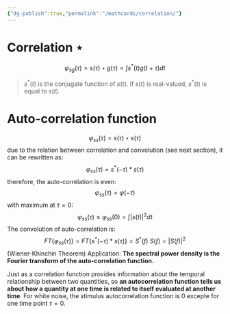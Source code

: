 ```yaml
---
{"dg-publish":true,"permalink":"/mathcards/correlation/"}
---
```


# Correlation $\star$
$$\varphi_{sg}(\tau) = s(\tau)  \star g(\tau) = \int s^*(t)g(t+\tau)dt $$
> $s^*(t)$ is the conjugate function of $s(t)$. If $s(t)$ is real-valued, $s^*(t)$ is equal to $s(t)$.

# Auto-correlation function
$$\varphi _{ss} (\tau) = s(\tau) \star s(\tau) $$
due to the relation between correlation and convolution (see next section), it can be rewritten as:
$$\varphi _{ss} (\tau) = s^*(-\tau) \ast s(\tau) $$
therefore, the auto-correlation is even:
$$\varphi _{ss}(\tau) = \varphi (-\tau)$$
with maximum at $\tau = 0$:
$$\varphi _{ss}(\tau) \le \varphi _{ss}(0) = \int |s(t)|^2 dt$$
The convolution of auto-correlation is:
$$FT\{\varphi _{ss}(\tau)\} = FT\{s^*(-\tau) \ast s(\tau) \} = S^*(f) \ S(f) = |S(f)|^2$$ (Wiener-Khinchin Theorem)
Application: **The spectral power density is the Fourier transform of the auto-correlation function.**

Just as a correlation function provides information about the temporal relationship between two quantities, so **an autocorrelation function tells us about how a quantity at one time is related to itself evaluated at another time**.  For  white  noise,  the  stimulus  autocorrelation  function  is  0 excepte for one time point $\tau = 0$.